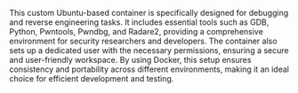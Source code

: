 This custom Ubuntu-based container is specifically designed for debugging and reverse engineering tasks. It includes essential tools such as GDB, Python, Pwntools, Pwndbg, and Radare2, providing a comprehensive environment for security researchers and developers. The container also sets up a dedicated user with the necessary permissions, ensuring a secure and user-friendly workspace. By using Docker, this setup ensures consistency and portability across different environments, making it an ideal choice for efficient development and testing.
